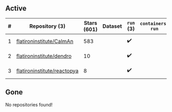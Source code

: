 ## Active
| # | Repository (3) | Stars (601) | Dataset | `run` (3) | `containers-run` | Last Modified |
| --- | --- | --- | --- | --- | --- | --- |
| 1 | [flatironinstitute/CaImAn](https://github.com/flatironinstitute/CaImAn) | 583 |  | :heavy_check_mark: |  | 2024-02-14 22:28:48+00:00 |
| 2 | [flatironinstitute/dendro](https://github.com/flatironinstitute/dendro) | 10 |  | :heavy_check_mark: |  | 2024-02-14 21:03:55+00:00 |
| 3 | [flatironinstitute/reactopya](https://github.com/flatironinstitute/reactopya) | 8 |  | :heavy_check_mark: |  | 2020-07-07 08:34:24+00:00 |

## Gone
No repositories found!
